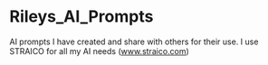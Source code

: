 # Rileys_AI_Prompts
AI prompts I have created and share with others for their use.  I use STRAICO for all my AI needs (www.straico.com)
